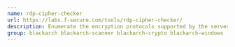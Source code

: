```yaml
---
name: rdp-cipher-checker
url: https://labs.f-secure.com/tools/rdp-cipher-checker/
description: Enumerate the encryption protocols supported by the server and the cipher strengths supported using native RDP encryption.
group: blackarch blackarch-scanner blackarch-crypto blackarch-windows
---
```

